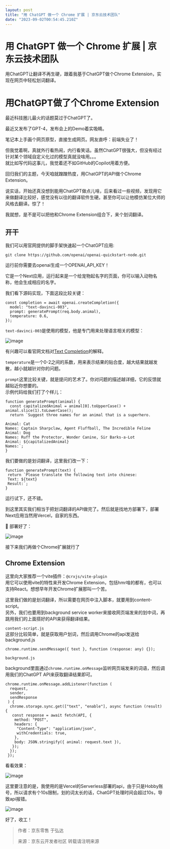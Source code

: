 ```yaml
---
layout: post
title: "用 ChatGPT 做一个 Chrome 扩展 | 京东云技术团队"
date: "2023-09-02T00:54:45.210Z"
---
```

用 ChatGPT 做一个 Chrome 扩展 | 京东云技术团队
=================================

用ChatGPT让翻译不再生硬，跟着我基于ChatGPT做个Chrome Extension，实现在网页中轻松划词翻译。

用ChatGPT做了个Chrome Extension
===========================

最近科技圈儿最火的话题莫过于ChatGPT了。

最近又发布了GPT-4，发布会上的Demo着实吸睛。

笔记本上手画个网页原型，直接生成网页。网友直呼：前端失业了！

但我觉着啊，真就外行看热闹，内行看笑话。虽然ChatGPT很强大，但没有经过针对某个领域自定义化过的模型真就没啥用。。。  
就比如写代码这事儿，我觉着还不如GitHub的Copilot用着方便。

回归我们的主题，今天咱就蹭蹭热度，用ChatGPT的API做个Chrome Extension。

说实话，开始还真没想到能用ChatGPT做点儿啥，后来看过一些视频，发现用它来做翻译比较好，感觉没有以往的翻译软件生硬。甚至你可以让他模仿某位大师的风格去翻译。惊了！

我就想，是不是可以把他和Chrome Extension组合下，来个划词翻译。

开干
--

我们可以用官网提供的脚手架快速起一个ChatGPT应用:

    git clone https://github.com/openai/openai-quickstart-node.git
    
    

运行前你需要去openai生成一个OPENAI\_API\_KEY！

它是一个Next应用，运行起来是一个给宠物起名字的页面，你可以输入动物名称，他会生成相应的名字。

我们看下源码实现，下面这段比较关键：

    const completion = await openai.createCompletion({
      model: "text-davinci-003",
      prompt: generatePrompt(req.body.animal),
      temperature: 0.6,
    });
    
    

`text-davinci-003`是使用的模型，他是专门用来处理语言相关的模型：

![image](https://s3.cn-north-1.jdcloud-oss.com/shendengbucket1/2023-03-16-17-38pFvR163vcp9nDNPs.png)

有兴趣可以看官网文档对[Text Completion](https://platform.openai.com/docs/guides/completion)的解释。

`temperature`是一个0-2之间的系数，用来表示结果的贴合度，越大结果就越发散，越小就越针对你的问题。

`prompt`这里比较关键，就是提问的艺术了。你对问题的描述越详细，它的反馈就越贴近你想要的。  
示例代码给我们打了个样儿：

    function generatePrompt(animal) {
      const capitalizedAnimal = animal[0].toUpperCase() + animal.slice(1).toLowerCase();
      return `Suggest three names for an animal that is a superhero.
    
    Animal: Cat
    Names: Captain Sharpclaw, Agent Fluffball, The Incredible Feline
    Animal: Dog
    Names: Ruff the Protector, Wonder Canine, Sir Barks-a-Lot
    Animal: ${capitalizedAnimal}
    Names:`;
    }
    
    

我们要做的是划词翻译，这里我们改一下：

    function generatePrompt(text) {
     return `Please translate the following text into chinese: 
     Text: ${text}
     Result:`;
    }
    
    

运行试下，还不错。

到这里其实我们相当于把划词翻译的API做完了。然后就是找地方部署下，部署Next应用当然用Vercel，自家的东西。

👻 部署好了：

![image](https://s3.cn-north-1.jdcloud-oss.com/shendengbucket1/2023-03-16-17-59owSEHKQrcU7g3et.png)

接下来我们再做个Chrome扩展就行了

Chrome Extension
----------------

这里向大家推荐一个vite插件：`@crxjs/vite-plugin`  
用它可以使用vite的特性来开发Chrome Extension，包括hmr啥的都有，也可以支持React。想想早年开发Chrome扩展那叫一个苦。

这里我们做的是划词翻译，所以需要在网页中注入脚本，就要用到content-script。  
另外，我们也要用到background service worker来接收网页端发来的划中词，再跳用我们的上面搭好的API来获得翻译结果。

`content-script.js`  
这部分比较简单，就是获取用户划词，然后调用Chrome的api发送给background.js

    chrome.runtime.sendMessage({ text }, function (response: any) {});
    
    

`background.js`

background里面通过`chrome.runtime.onMessage`监听网页端发来的词语，然后调用我们的ChatGPT API来获取翻译结果即可。

    chrome.runtime.onMessage.addListener(function (
      request,
      sender,
      sendResponse
     ) {
      chrome.storage.sync.get(["text", "enable"], async function (result) {
       const response = await fetch(API, {
        method: "POST",
        headers: {
         "Content-Type": "application/json",
         withCredentials: true,
        },
        body: JSON.stringify({ animal: request.text }),
       });
      });
     });
    
    

看看效果：

![image](https://s3.cn-north-1.jdcloud-oss.com/shendengbucket1/2023-03-16-18-27WFQsu2727JlZ27q9qf.gif)

这里要注意的是，我使用的是Vercel的Serverless部署的api，由于只是Hobby账号，所以请求有个10s限制，划的词太长的话，ChatGPT处理时间会超过10s，导致api报错。

![image](https://s3.cn-north-1.jdcloud-oss.com/shendengbucket1/2023-03-16-20-28gLO8oTNTaTVQpgZ.png)

好了，收工！

> 作者：京东零售 于弘达
> 
> 来源：京东云开发者社区 转载请注明来源